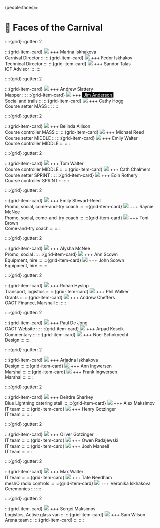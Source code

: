 (people:faces)=
# 🤪 Faces of the Carnival

::::{grid}
:gutter: 2

:::{grid-item-card}
![](_static/faces/1_Marina_Iskhakova.jpg)
+++
<a href="search.html?q=Marina+Iskhakova" style="text-decoration: none; color: inherit;">Marina Iskhakova</a><br/>
Carnival Director
:::
:::{grid-item-card}
![](_static/faces/2_Fedor_Iskhakov.jpg)
+++
<a href="search.html?q=Fedor+Iskhakov" style="text-decoration: none; color: inherit;">Fedor Iskhakov</a><br/>
Technical Director
:::
:::{grid-item-card}
![](_static/faces/3_Sandor_Talas.jpg) 
+++
<a href="search.html?q=Sandor+Talas" style="text-decoration: none; color: inherit;">Sandor Talas</a><br/>
IOF Advisor
:::
::::

::::{grid}
:gutter: 2

:::{grid-item-card}
![](_static/faces/4_Andrew_Slattery.jpg) 
+++
<a href="search.html?q=Andrew+Slattery" style="text-decoration: none; color: inherit;">Andrew Slattery</a><br/>
Mapper
:::
:::{grid-item-card}
![](_static/faces/1_WarmUp_JimAnderson.jpg)
+++
<a href="search.html?q=Jim+Anderson" style="text-decoration: none; background-color: black; color: white;">&nbsp;Jim Anderson&nbsp;</a><br/>
Social and trails
:::
:::{grid-item-card}
![](_static/faces/2_MASS_CathyHogg.jpg)
+++
<a href="search.html?q=Cathy+Hogg" style="text-decoration: none; color: inherit;">Cathy Hogg</a><br/>
Course setter MASS
:::
::::

::::{grid}
:gutter: 2

:::{grid-item-card}
![](_static/faces/2_MASS_Belinda.jpg)
+++
<a href="search.html?q=Belinda+Allison" style="text-decoration: none; color: inherit;">Belinda Allison</a><br/>
Course controller MASS
:::
:::{grid-item-card}
![](_static/faces/3_MIDDLE_MichaelReed.jpg)
+++
<a href="search.html?q=Michael+Reed" style="text-decoration: none; color: inherit;">Michael Reed</a><br/>
Course setter MIDDLE
:::
:::{grid-item-card}
![](_static/faces/3_MIDDLE_EmilyWalter.jpg)
+++
<a href="search.html?q=Emily+Walter" style="text-decoration: none; color: inherit;">Emily Walter</a><br/>
Course controller MIDDLE
:::
::::

::::{grid}
:gutter: 2

:::{grid-item-card}
![](_static/faces/3_MIDDLE_TomWalter.jpg)
+++
<a href="search.html?q=Tom+Walter" style="text-decoration: none; color: inherit;">Tom Walter</a><br/>
Course controller MIDDLE
:::
:::{grid-item-card}
![](_static/faces/9_Cath_Chalmers.jpg)
+++
<a href="search.html?q=Cath+Chalmers" style="text-decoration: none; color: inherit;">Cath Chalmers</a><br/>
Course setter SPRINT
:::
:::{grid-item-card}
![](_static/faces/4_SPRINT_EoinRothery.jpg)
+++
<a href="search.html?q=Eoin+Rothery" style="text-decoration: none; color: inherit;">Eoin Rothery</a><br/>
Course controller SPRINT
:::
::::

::::{grid}
:gutter: 2

:::{grid-item-card}
![](_static/faces/5_Emily_StewartReed.jpg) 
+++
<a href="search.html?q=Emily+Stewart-Reed" style="text-decoration: none; color: inherit;">Emily Stewart-Reed</a><br/>
Promo, social, come-and-try coach
:::
:::{grid-item-card}
![](_static/faces/6_Raynie_McNee.jpg) 
+++
<a href="search.html?q=Raynie+McNee" style="text-decoration: none; color: inherit;">Raynie McNee</a><br/>
Promo, social, come-and-try coach
:::
:::{grid-item-card}
![](_static/faces/28_Toni_Brown.jpg) 
+++
<a href="search.html?q=Toni+Brown" style="text-decoration: none; color: inherit;">Toni Brown</a><br/>
Come-and-try coach
:::
::::

::::{grid}
:gutter: 2

:::{grid-item-card}
![](_static/faces/7_Alysha_McNee.jpg) 
+++
<a href="search.html?q=Alysha+McNee" style="text-decoration: none; color: inherit;">Alysha McNee</a><br/>
Promo, social
:::
:::{grid-item-card}
![](_static/faces/10_Ann_Scown.jpg) 
+++
<a href="search.html?q=Ann+Scown" style="text-decoration: none; color: inherit;">Ann Scown</a><br/>
Equipment, hire
:::
:::{grid-item-card}
![](_static/faces/11_John_Scown.jpg) 
+++
<a href="search.html?q=John+Scown" style="text-decoration: none; color: inherit;">John Scown</a><br/>
Equipment, hire
:::
::::

::::{grid}
:gutter: 2

:::{grid-item-card}
![](_static/faces/12_Rohan_Hyslop.jpg) 
+++
<a href="search.html?q=Rohan+Hyslop" style="text-decoration: none; color: inherit;">Rohan Hyslop</a><br/>
Transport, logistics
:::
:::{grid-item-card}
![](_static/faces/13_Phil_Walker.jpg) 
+++
<a href="search.html?q=Phil+Walker" style="text-decoration: none; color: inherit;">Phil Walker</a><br/>
Grants
:::
:::{grid-item-card}
![](_static/faces/14_Andrew_Cheffers.jpg) 
+++
<a href="search.html?q=Andrew+Cheffers" style="text-decoration: none; color: inherit;">Andrew Cheffers</a><br/>
OACT Finance, Marshall
:::
::::

::::{grid}
:gutter: 2

:::{grid-item-card}
![](_static/faces/15_Paul_DeJong.jpg) 
+++
<a href="search.html?q=Paul+De+Jong" style="text-decoration: none; color: inherit;">Paul De Jong</a><br/>
OACT Website
:::
:::{grid-item-card}
![](_static/faces/16_Arpad_Koscik.jpg) 
+++
<a href="search.html?q=Arpad+Koscik" style="text-decoration: none; color: inherit;">Arpad Koscik</a><br/>
Commentary
:::
:::{grid-item-card}
![](_static/faces/17_Noel_Schoknecht.jpg) 
+++
<a href="search.html?q=Noel+Schoknecht" style="text-decoration: none; color: inherit;">Noel Schoknecht</a><br/>
Design
:::
::::

::::{grid}
:gutter: 2

:::{grid-item-card}
![](_static/faces/18_Ariadna_Iskhakova.jpg) 
+++
<a href="search.html?q=Ariadna+Iskhakova" style="text-decoration: none; color: inherit;">Ariadna Iskhakova</a><br/>
Design
:::
:::{grid-item-card}
![](_static/faces/19_Ann_Ingwersen.jpg) 
+++
<a href="search.html?q=Ann+Ingwersen" style="text-decoration: none; color: inherit;">Ann Ingwersen</a><br/>
Marshal
:::
:::{grid-item-card}
![](_static/faces/20_Frank_Ingwersen.jpg)
+++
<a href="search.html?q=Frank+Ingwersen" style="text-decoration: none; color: inherit;">Frank Ingwersen</a><br/>
Marshal
:::
::::

::::{grid}
:gutter: 2

:::{grid-item-card}
![](_static/faces/32_Deirdre_Sharkey.jpg)
+++
<a href="search.html?q=Deirdre+Sharkey" style="text-decoration: none; color: inherit;">Deirdre Sharkey</a><br/>
Blue Lightning catering stall
:::
:::{grid-item-card}
![](_static/faces/21_AlexMaksimov.jpg)
+++
<a href="search.html?q=Alex+Maksimov" style="text-decoration: none; color: inherit;">Alex Maksimov</a><br/>
IT team
:::
:::{grid-item-card}
![](_static/faces/22_Henry_Gotzinger.jpg)
+++
<a href="search.html?q=Henry+Gotzinger" style="text-decoration: none; color: inherit;">Henry Gotzinger</a><br/>
IT team
:::
::::

::::{grid}
:gutter: 2

:::{grid-item-card}
![](_static/faces/23_Oliver_Gotzinger.jpg)
+++
<a href="search.html?q=Oliver+Gotzinger" style="text-decoration: none; color: inherit;">Oliver Gotzinger</a><br/>
IT team
:::
:::{grid-item-card}
![](_static/faces/24_Owen_Radajewski.jpg)
+++
<a href="search.html?q=Owen+Radajewski" style="text-decoration: none; color: inherit;">Owen Radajewski</a><br/>
IT team
:::
:::{grid-item-card}
![](_static/faces/30_Josh_Mansell.jpg)
+++
<a href="search.html?q=Josh+Mansell" style="text-decoration: none; color: inherit;">Josh Mansell</a><br/>
IT team
:::
::::

::::{grid}
:gutter: 2

:::{grid-item-card}
![](_static/faces/29_Max_Walter.jpg)
+++
<a href="search.html?q=Max+Walter.jpg" style="text-decoration: none; color: inherit;">Max Walter</a><br/>
IT team
:::
:::{grid-item-card}
![](_static/faces/25_Tate_Needham.jpg)
+++
<a href="search.html?q=Tate+Needham" style="text-decoration: none; color: inherit;">Tate Needham</a><br/>
meshO radio controls
:::
:::{grid-item-card}
![](_static/faces/26_Veronika_Iskhakova.jpg)
+++
<a href="search.html?q=Veronika+Iskhakova" style="text-decoration: none; color: inherit;">Veronika Iskhakova</a><br/>
Ceremonies
:::
::::

::::{grid}
:gutter: 2

:::{grid-item-card}
![](_static/faces/27_Sergei_Maksimov.jpg)
+++
<a href="search.html?q=Sergei+Maksimov" style="text-decoration: none; color: inherit;">Sergei Maksimov</a><br/>
Logistics, Active glass van
:::
:::{grid-item-card}
![](_static/faces/31_Sam_Wilson.jpg)
+++
<a href="search.html?q=Sam+Wilson" style="text-decoration: none; color: inherit;">Sam Wilson</a><br/>
Arena team
:::
:::{grid-item-card}
:::
::::
